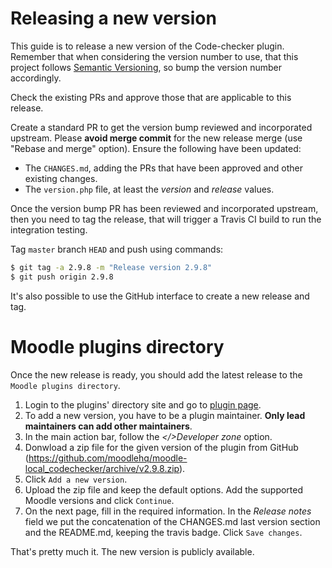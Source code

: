 # Releasing a new version

This guide is to release a new version of the Code-checker plugin. Remember that when considering the version number to use, that
 this project follows [Semantic Versioning](http://semver.org/), so bump the version number accordingly.

Check the existing PRs and approve those that are applicable to this release.

Create a standard PR to get the version bump reviewed and incorporated upstream. Please **avoid merge commit** for the new
 release merge (use "Rebase and merge" option). Ensure the following have been updated:

* The `CHANGES.md`, adding the PRs that have been approved and other existing changes.
* The `version.php` file, at least the *version* and *release* values.

Once the version bump PR has been reviewed and incorporated upstream, then you need to tag the release, that will trigger a
 Travis CI build to run the integration testing.

Tag `master` branch `HEAD` and push using commands:

```bash
$ git tag -a 2.9.8 -m "Release version 2.9.8"
$ git push origin 2.9.8
```

It's also possible to use the GitHub interface to create a new release and tag.

# Moodle plugins directory
Once the new release is ready, you should add the latest release to the `Moodle plugins directory`.
1. Login to the plugins' directory site and go to [plugin page](https://moodle.org/plugins/local_codechecker).
2. To add a new version, you have to be a plugin maintainer. **Only lead maintainers can add other maintainers**.
3. In the main action bar, follow the *</>Developer zone* option.
4. Donwload a zip file for the given version of the plugin from GitHub (https://github.com/moodlehq/moodle-local_codechecker/archive/v2.9.8.zip).
5. Click `Add a new version`.
6. Upload the zip file and keep the default options. Add the supported Moodle versions and click `Continue`.
7. On the next page, fill in the required information. In the *Release notes* field we put the concatenation of the CHANGES.md last version section and the README.md, keeping the travis badge. Click `Save changes`.

That's pretty much it. The new version is publicly available.
